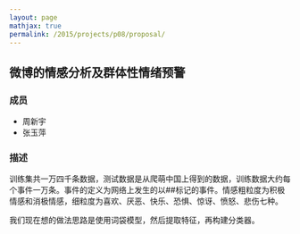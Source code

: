 ```yaml
---
layout: page
mathjax: true
permalink: /2015/projects/p08/proposal/
---
```


## 微博的情感分析及群体性情绪预警

### 成员

- 周新宇
- 张玉萍

### 描述

训练集共一万四千条数据，测试数据是从爬萌中国上得到的数据，训练数据大约每个事件一万条。事件的定义为网络上发生的以##标记的事件。情感粗粒度为积极情感和消极情感，细粒度为喜欢、厌恶、快乐、恐惧、惊讶、愤怒、悲伤七种。

我们现在想的做法思路是使用词袋模型，然后提取特征，再构建分类器。